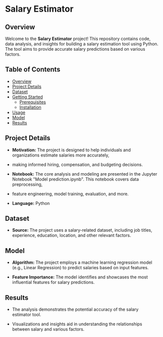 # Salary Estimator

## Overview

Welcome to the **Salary Estimator** project! This repository contains code, data analysis, and insights for building 
a salary estimation tool using Python. The tool aims to provide accurate salary predictions based on various factors.

## Table of Contents

- [Overview](#overview)
- [Project Details](#project-details)
- [Dataset](#dataset)
- [Getting Started](#getting-started)
  - [Prerequisites](#prerequisites)
  - [Installation](#installation)
- [Usage](#usage)
- [Model](#model)
- [Results](#results)

## Project Details

- **Motivation:** The project is designed to help individuals and organizations estimate salaries more accurately,
- making informed hiring, compensation, and budgeting decisions.

- **Notebook:** The core analysis and modeling are presented in the Jupyter Notebook "Model prediction.ipynb". This notebook covers data preprocessing,
-  feature engineering, model training, evaluation, and more.

- **Language:** Python

## Dataset

- **Source:** The project uses a salary-related dataset, including job titles, experience, education, location, and other relevant factors.


## Model

- **Algorithm:** The project employs a machine learning regression model (e.g., Linear Regression) to predict salaries based on input features.

- **Feature Importance:** The model identifies and showcases the most influential features for salary predictions.

## Results

- The analysis demonstrates the potential accuracy of the salary estimator tool.

- Visualizations and insights aid in understanding the relationships between salary and various factors.
